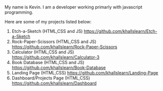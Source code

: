 My name is Kevin. I am a developer working primarly with javascript programming. 

Here are some of my projects listed below:

1. Etch-a-Sketch
(HTML,CSS and JS)
https://github.com/khallslearn/Etch-a-Sketch
2. Rock-Paper-Scissors
(HTML,CSS and JS)
https://github.com/khallslearn/Rock-Paper-Scissors
3. Calculator
(HTML,CSS and JS)
https://github.com/khallslearn/Calculator-3
4. Book Database
(HTML,CSS and JS)
https://github.com/khallslearn/Book-Database
5. Landing Page
(HTML,CSS)
https://github.com/khallslearn/Landing-Page
6. Dashboard/Projects Page
(HTML,CSS)
https://github.com/khallslearn/Dashboard
